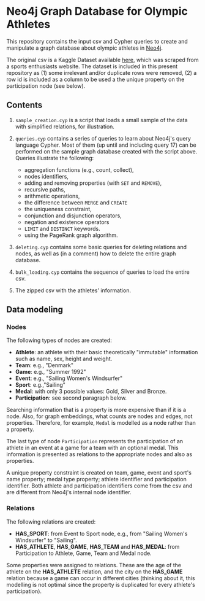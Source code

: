 # Neo4j Graph Database for Olympic Athletes

This repository contains the input csv and Cypher queries to create and manipulate a graph database about olympic athletes in [Neo4j](https://neo4j.com/).

The original csv is a Kaggle Dataset available [here](https://www.kaggle.com/heesoo37/120-years-of-olympic-history-athletes-and-results), which was scraped from a sports enthusiasts website. The dataset is included in this present repository as (1) some irrelevant and/or duplicate rows were removed, (2) a row id is included as a column to be used a the unique property on the participation node (see below).

## Contents

1. `sample_creation.cyp` is a script that loads a small sample of the data with simplified relations, for illustration.

2. `queries.cyp` contains a series of queries to learn about Neo4j's query language Cypher. Most of them (up until and including query 17) can be performed on the sample graph database created with the script above. Queries illustrate the following: 
	- aggregation functions (e.g., count, collect), 
	- nodes identifiers,
	- adding and removing properties (with `SET` and `REMOVE`),  
	- recursive paths,
	- arithmetic operations,
	- the difference between `MERGE` and `CREATE`
	- the uniqueness constraint,
	- conjunction and disjunction operators,
	- negation and existence operators
	- `LIMIT` and `DISTINCT` keywords.
	- using the PageRank graph algorithm.
	
3. `deleting.cyp` contains some basic queries for deleting relations and nodes, as well as (in a comment) how to delete the entire graph database.

4. `bulk_loading.cyp` contains the sequence of queries to load the entire csv.

5. The zipped csv with the athletes' information.

## Data modeling

### Nodes

The following types of nodes are created: 

- **Athlete**: an athlete with their basic theoretically "immutable" information such as name, sex, height and weight.
- **Team**: e.g., "Denmark"
- **Game**: e.g., "Summer 1992"
- **Event**: e.g., "Sailing Women's Windsurfer"
- **Sport**: e.g.,"Sailing"
- **Medal**: with only 3 possible values: Gold, Silver and Bronze.
- **Participation**: see second paragraph below.

Searching information that is a property is more expensive than if it is a node. Also, for graph embeddings, what counts are nodes and edges, not properties. Therefore, for example, `Medal` is modelled as a node rather than a property.

The last type of node `Participation` represents the participation of an athlete in an event at a game for a team with an optional medal. This information is presented as relations to the appropriate nodes and also as properties.

A unique property constraint is created on team, game, event and sport's name property; medal type property; athlete identifier and participation identifier. Both athlete and participation identifiers come from the csv and are different from Neo4j's internal node identifier.

### Relations

The following relations are created:

- **HAS_SPORT**: from Event to Sport node, e.g., from "Sailing Women's Windsurfer" to "Sailing".
- **HAS_ATHLETE**, **HAS_GAME**, **HAS_TEAM** and **HAS_MEDAL**: from Participation to Athlete, Game, Team and Medal node. 

Some properties were assigned to relations. These are the age of the athlete on the **HAS_ATHLETE** relation, and the city on the **HAS_GAME** relation because a game can occur in different cities (thinking about it, this modelling is not optimal since the property is duplicated for every athlete's participation).


